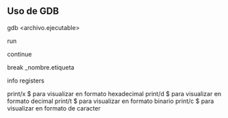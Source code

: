 ## Uso de GDB

gdb <archivo.ejecutable>

run

continue

break _nombre.etiqueta

info registers

print/x $<registro> para visualizar en formato hexadecimal 
print/d $<registro> para visualizar en formato decimal 
print/t $<registro> para visualizar en formato binario 
print/c $<registro> para visualizar en formato de caracter 

